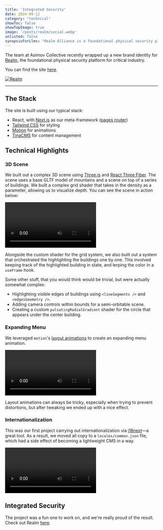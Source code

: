 ```yaml
---
title: 'Integrated Security' 
date: 2024-09-12
category: "technical"
showToc: false
showTopImage: true
image: '/posts/realm/social.webp'
unlisted: false
synopsisForLlms: "Realm Alliance is a foundational physical security platform for critical industries, with a website built using React, Next.js (pages router), Tailwind CSS, Motion for animations, and TinaCMS for content management. The website showcases technical sophistication through a complex 3D scene created with Three.js and React Three Fiber, featuring custom shaders for grid visualization, building highlighting with edge detection, camera controls, and pulsating radial gradients. Additional notable features include an expanding menu leveraging Motion's layout animations for smooth transitions, and full internationalization support via i18next, organizing all copy in a locales/common.json file that effectively serves as a lightweight CMS. The result is a visually striking and technically advanced web experience that effectively communicates Realm's focus on integrated security solutions for critical infrastructure."
---
```


The team at Asimov Collective recently wrapped up a new brand identity for [Realm](https://x.com/realmalliance), the foundational physical security platform for critical industry.

You can find the site [here](https://www.realmalliance.com/).

[![Realm](/posts/realm/social.webp)](https://realmalliance.com/)

---

## The Stack

The site is built using our typical stack: 
* React, with [Next.js](https://nextjs.org/) as our meta-framework ([pages router](https://nextjs.org/docs/pages))
* [Tailwind CSS](https://tailwindcss.com/) for styling 
* [Motion](https://motion.dev/) for animations
* [TinaCMS](https://tina.io/) for content management

## Technical Highlights

### 3D Scene

We built out a complex 3D scene using [Three.js](https://threejs.org/) and [React Three Fiber](https://r3f.docs.pmnd.rs/). The scene uses a base GLTF model of mountains and a scene on top of a series of buildings. We built a complex grid shader that takes in the density as a parameter, allowing us to visualize depth. You can see the scene in action below:

<video controls className='w-full'>
    <source src="/posts/realm/3d-scene.mp4" type="video/mp4" />
</video>

Alongside the custom shader for the grid system, we also built out a system that orchestrated the highlighting the buildings one by one. This involved keeping track of the highlighted building in state, and lerping the color in a `useFrame` hook.

Some other stuff, that you would think would be trivial, but were actually somewhat complex:
* Highlighting visible edges of buildings using `<lineSegments />` and `<edgesGeometry />`.
* Adding camera controls within bounds for a semi-orbitable scene.
* Creating a custom `pulsatingRadialGradient` shader for the circle that appears under the center building.

### Expanding Menu

We leveraged `motion`'s [layout animations](https://motion.dev/docs/react-layout-animations) to create an expanding menu animation.

<video controls className='w-full'>
    <source src="/posts/realm/expanding-menu.mp4" type="video/mp4" />
</video>

Layout animations can always be tricky, especially when trying to prevent distortions, but after tweaking we ended up with a nice effect.

### Internationalization

This was our first project carrying out internationalization via [i18next](https://github.com/i18next/next-i18next)—a great tool. As a result, we moved all copy to a `locales/common.json` file, which had a side effect of becoming a lightweight CMS in a way.

<video controls className='w-full'>
    <source src="/posts/realm/internationalization.mp4" type="video/mp4" />
</video>

## Integrated Security

The project was a fun one to work on, and we're really proud of the result. Check out Realm [here](https://realmalliance.com/).